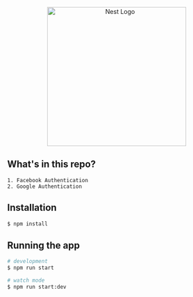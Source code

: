 <p align="center">
  <a href="http://nestjs.com/" target="blank"><img src="https://nestjs.com/img/logo_text.svg" width="320" alt="Nest Logo" /></a>
</p>

## What's in this repo?
```
1. Facebook Authentication
2. Google Authentication
```

## Installation

```bash
$ npm install
```

## Running the app

```bash
# development
$ npm run start

# watch mode
$ npm run start:dev

